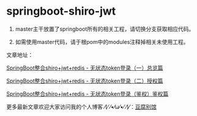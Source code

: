 # springboot-shiro-jwt

1. master主干放置了springboot所有的相关工程，请切换分支获取相应代码。

2. 如需使用master代码，请于根pom中的modules注释掉相关未使用工程。


文章地址：

[SpringBoot整合shiro+jwt+redis - 无状态token登录（一）总览篇](https://www.doufuplus.com/blog/shiro-jwt01.html)

[SpringBoot整合shiro+jwt+redis - 无状态token登录（二）授权篇](https://www.doufuplus.com/blog/shiro-jwt02.html)

[SpringBoot整合shiro+jwt+redis - 无状态token登录（鉴权）鉴权篇](https://www.doufuplus.com/blog/shiro-jwt03.html)


更多最新文章欢迎大家访问我的个人博客 ⁄(⁄ ⁄•⁄ω⁄•⁄ ⁄)⁄：[豆腐别馆](https://www.doufuplus.com)

